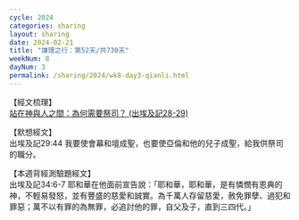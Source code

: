 ```yaml
---
cycle: 2024
categories: sharing
layout: sharing
date: 2024-02-21
title: "謙理之行：第52天/共730天"
weekNum: 8
dayNum: 3
permalink: /sharing/2024/wk8-day3-qianli.html
---
```


【經文梳理】  
<a href="https://youtu.be/kxGewuO0fVc" target="_blank">站在神與人之間：為何需要祭司？ (出埃及記28-29)</a>

【默想經文】  
出埃及記29:44 我要使會幕和壇成聖，也要使亞倫和他的兒子成聖，給我供祭司的職分。

【本週背經測驗題經文】  
出埃及記34:6-7 耶和華在他面前宣告說：「耶和華，耶和華，是有憐憫有恩典的神，不輕易發怒，並有豐盛的慈愛和誠實。為千萬人存留慈愛，赦免罪孽、過犯和罪惡；萬不以有罪的為無罪，必追討他的罪，自父及子，直到三四代。」  